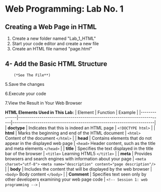 # Web Programming: Lab No. 1

## Creating a Web Page in HTML

1. Create a new folder named "Lab_1_HTML"
2. Start your code editor and create a new file
3. Create an HTML file named "page.html"

## 4- Add the Basic HTML Structure

        (*See The File**)

5.Save the changes

6.Execute your code

7.View the Result in Your Web Browser

**HTML Elements Used in This Lab:**
| Element      | Function                                                                 | Example                                                                 |
|--------------|--------------------------------------------------------------------------|-------------------------------------------------------------------------|
| **doctype**  | Indicates that this is indeed an HTML page                               | `<!DOCTYPE html>`                                                      |
| **html**     | Marks the beginning and end of the HTML document                         | `<html>` Content of the document `</html>`                             |
| **head**     | Contains elements that do not appear in the displayed web page           | `<head>` Header content, such as the title and meta elements `</head>` |
| **title**    | Specifies the text displayed in the title bar of the browser             | `<title>` Learning HTML5 `</title>`                                   |
| **meta**     | Provides browsers and search engines with information about your page    | `<meta charset="utf-8">` `<meta name="description" content="page description"/>` |
| **body**     | Includes the content that will be displayed by the web browser           | `<body>` Body content `</body>`                                       |
| **Comment**  | Specifies text seen only by other developers examining your web page code | `<!-- Session 1: web programming -->`                                 |
